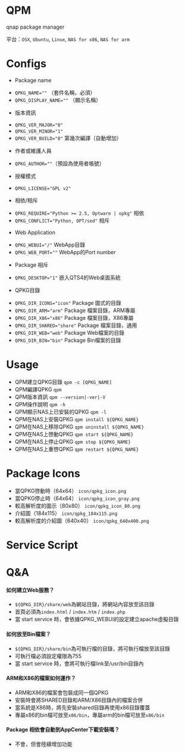 QPM
===
qnap package manager

平台：`OSX`, `Ubuntu`, `Linux`, `NAS for x86`, `NAS for arm`

Configs
===
* Package name
 - `QPKG_NAME=""` （套件名稱，必須）
 - `QPKG_DISPLAY_NAME=""` （顯示名稱）

* 版本資訊
 - `QPKG_VER_MAJOR="0"`
 - `QPKG_VER_MINOR="1"`
 - `QPKG_VER_BUILD="0"` 第幾次編譯（自動增加）

* 作者或維護人員
 - `QPKG_AUTHOR=""`（預設為使用者帳號）

* 授權模式
 - `QPKG_LICENSE="GPL v2"`

* 相依/相斥
 - `QPKG_REQUIRE="Python >= 2.5, Optware | opkg"` 相依
 - `QPKG_CONFLICT="Python, OPT/sed"` 相斥

* Web Application
 - `QPKG_WEBUI="/"` WebApp目錄
 - `QPKG_WEB_PORT=""` WebApp的Port number

* Package 相斥
 - `QPKG_DESKTOP="1"` 嵌入QTS4的Web桌面系統

* QPKG目錄
 - `QPKG_DIR_ICONS="icon"` Package 圖式的目錄
 - `QPKG_DIR_ARM="arm"` Package 檔案目錄，ARM專屬
 - `QPKG_DIR_X86="x86"` Package 檔案目錄，X86專屬
 - `QPKG_DIR_SHARED="share"` Package 檔案目錄，通用
 - `QPKG_DIR_WEB="web"` Package Web檔案的目錄
 - `QPKG_DIR_BIN="bin"` Package Bin檔案的目錄

Usage
===
* QPM建立QPKG目錄 `qpm -c [QPKG_NAME]`
* QPM編譯QPKG `qpm`
* QPM版本資訊 `qpm --version|-ver|-V`
* QPM操作說明 `qpm -h`
* QPM顯示NAS上已安裝的QPKG `qpm -l`
* QPM在NAS上安裝QPKG `qpm install ${QPKG_NAME}`
* QPM在NAS上移除QPKG `qpm uninstall ${QPKG_NAME}`
* QPM在NAS上啓動QPKG `qpm start ${QPKG_NAME}`
* QPM在NAS上停止QPKG `qpm stop ${QPKG_NAME}`
* QPM在NAS上重啓QPKG `qpm restart ${QPKG_NAME}`

Package Icons
===
- 當QPKG啓動時（64x64） `icon/qpkg_icon.png`
- 當QPKG停止時（64x64） `icon/qpkg_icon_gray.png`
- 較高解析度的圖示（80x80） `icon/qpkg_icon_80.png`
- 介紹圖（184x115） `icon/qpkg_184x115.png`
- 較高解析度的介紹圖（640x40） `icon/qpkg_640x400.png`

Service Script
===


Q&A
===
#### 如何建立Web服務？
- `${QPKG_DIR}/share/web`為網站目錄，將網站內容放至該目錄
- 首頁必須為`index.html` / `index.htm` / `index.php`
- 當 start service 時，會依據QPKG_WEBUI的設定建立apache虛擬目錄

#### 如何放至Bin檔案？
- `${QPKG_DIR}/share/bin`為可執行檔的目錄，將可執行檔放至該目錄
- 可執行檔必須設定權限為755
- 當 start service 時，會將可執行檔link至/usr/bin目錄內

#### ARM和X86的檔案如何運作？
- ARM和X86的檔案會包裝成同一個QPKG
- 安裝時會將SHARED目錄和ARM/X86目錄內的檔案合併
- 當系統是X86時，將先安裝shared目錄再使用x86目錄覆蓋
- 專屬x86的bin檔可放至`x86/bin`，專屬arm的bin檔可放至`x86/bin`

#### Package 相依會自動到AppCenter下載安裝嗎？
- 不會，但會陸續增加功能
